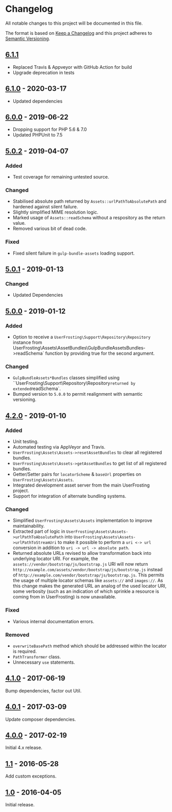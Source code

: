 # Changelog

All notable changes to this project will be documented in this file.

The format is based on [Keep a Changelog](http://keepachangelog.com/en/1.0.0/) and this project adheres to [Semantic Versioning](http://semver.org/spec/v2.0.0.html).

## [6.1.1]
- Replaced Travis & Appveyor with GitHub Action for build
- Upgrade deprecation in tests

## [6.1.0] - 2020-03-17
- Updated dependencies

## [6.0.0] - 2019-06-22
- Dropping support for PHP 5.6 & 7.0
- Updated PHPUnit to 7.5

## [5.0.2] - 2019-04-07

### Added
- Test coverage for remaining untested source.

### Changed
- Stabilised absolute path returned by `Assets::urlPathToAbsolutePath` and hardened against silent failure.
- Slightly simplified MIME resolution logic.
- Marked usage of `Assets::readSchema` without a respository as the return value.
- Removed various bit of dead code.

### Fixed
- Fixed silent failure in `gulp-bundle-assets` loading support.

## [5.0.1] - 2019-01-13

### Changed
- Updated Dependencies

## [5.0.0] - 2019-01-12
### Added
- Option to receive a `UserFrosting\Support\Repository\Repository` instance from UserFrosting\Assets\AssetBundles\GulpBundleAssetsBundles->readSchema` function by providing true for the second argument.

### Changed
- `GulpBundleAssets*Bundles` classes simplified using ``UserFrosting\Support\Repository\Repository` returned by extended `readSchema`.
- Bumped version to `5.0.0` to permit realignment with semantic versioning.

## [4.2.0] - 2019-01-10
### Added
- Unit testing.
- Automated testing via AppVeyor and Travis.
- `UserFrosting\Assets\Assets->resetAssetBundles` to clear all registered bundles.
- `UserFrosting\Assets\Assets->getAssetBundles` to get list of all registered bundles.
- Getter/Setter pairs for `locatorScheme` & `baseUrl` properties on `UserFrosting\Assets\Assets`.
- Integrated development asset server from the main UserFrosting project.
- Support for integration of alternate bundling systems.

### Changed
- Simplified `UserFrosting\Assets\Assets` implementation to improve maintainability.
- Extracted part of logic in `UserFrosting\Assets\Assets->urlPathToAbsolutePath` into `UserFrosting\Assets\Assets->urlPathToStreamUri` to make it possible to perform a `uri <-> url` conversion in addition to `uri -> url -> absolute path`.
- Returned absolute URLs revised to allow transformation back into underlying locator URI. For example, the `assets://vendor/bootstrap/js/bootstrap.js` URI will now return `http://example.com/assets/vendor/bootstrap/js/bootstrap.js` instead of `http://example.com/vendor/bootstrap/js/bootstrap.js`. This permits the usage of multiple locator schemas like `assets://` and `images://`. As this change makes the generated URL an analog of the used locator URI, some verbosity (such as an indication of which sprinkle a resource is coming from in UserFrosting) is now unavailable.

### Fixed
- Various internal documentation errors.

### Removed
- `overwriteBasePath` method which should be addressed within the locator is required.
- `PathTransformer` class.
- Unnecessary `use` statements.

## [4.1.0] - 2017-06-19
Bump dependencies, factor out Util.

## [4.0.1] - 2017-03-09
Update composer dependencies.

## [4.0.0] - 2017-02-19
Initial 4.x release.

## [1.1] - 2016-05-28
Add custom exceptions.

## [1.0] - 2016-04-05
Initial release.

[6.1.1]: https://github.com/userfrosting/assets/compare/6.1.0...6.1.1
[6.1.0]: https://github.com/userfrosting/assets/compare/6.0.0...6.1.0
[6.0.0]: https://github.com/userfrosting/assets/compare/5.0.2...6.0.0
[5.0.2]: https://github.com/userfrosting/assets/compare/5.0.1...5.0.2
[5.0.1]: https://github.com/userfrosting/assets/compare/5.0.0...5.0.1
[5.0.0]: https://github.com/userfrosting/assets/compare/4.2.0...5.0.0
[4.2.0]: https://github.com/userfrosting/assets/compare/4.1.0...4.2.0
[4.1.0]: https://github.com/userfrosting/assets/compare/4.0.1...4.1.0
[4.0.1]: https://github.com/userfrosting/assets/compare/4.0.0...4.0.1
[4.0.0]: https://github.com/userfrosting/assets/compare/1.1...4.0.0
[1.1]: https://github.com/userfrosting/assets/compare/1.0...1.1
[1.0]: https://github.com/userfrosting/assets/tree/1.0

